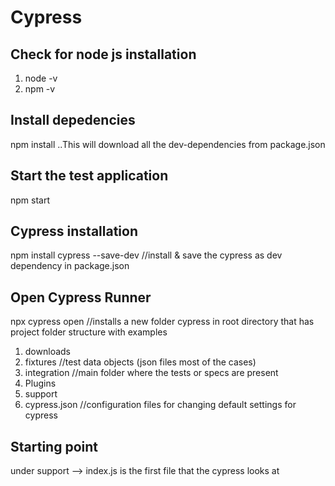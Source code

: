 # Cypress
## Check for node js installation
 1. node -v
 2. npm -v
## Install depedencies
  npm install ..This will download all the dev-dependencies from package.json
## Start the test application
  npm start
## Cypress installation
  npm install cypress --save-dev //install & save the cypress as dev dependency in package.json  
## Open Cypress Runner
  npx cypress open //installs a new folder cypress in root directory that has project folder structure with examples
  1. downloads 
  2. fixtures  //test data objects (json files most of the cases)
  3. integration  //main folder where the tests or specs are present
  4. Plugins
  5. support 
  6. cypress.json //configuration files for changing default settings for cypress
## Starting point
  under support --> index.js is the first file that the cypress looks at

